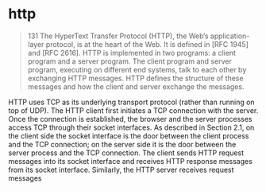 # http
> 131
The HyperText Transfer Protocol (HTTP), the Web’s application-layer protocol, is at the heart of the
Web. It is defined in [RFC 1945] and [RFC 2616]. HTTP is implemented in two programs: a client
program and a server program. The client program and server program, executing on different end
systems, talk to each other by exchanging HTTP messages. HTTP defines the structure of these
messages and how the client and server exchange the messages. 

HTTP uses TCP as its underlying transport protocol (rather than running on top of UDP). The HTTP
client first initiates a TCP connection with the server. Once the connection is established, the browser
and the server processes access TCP through their socket interfaces. As described in Section 2.1, on
the client side the socket interface is the door between the client process and the TCP connection; on
the server side it is the door between the server process and the TCP connection. The client sends
HTTP request messages into its socket interface and receives HTTP response messages from its
socket interface. Similarly, the HTTP server receives request messages